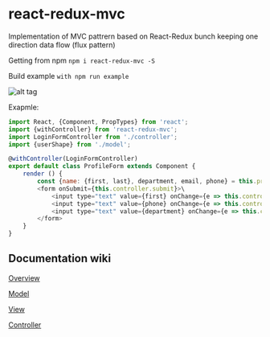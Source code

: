 # react-redux-mvc
Implementation of MVC pattrern based on React-Redux bunch keeping one direction data flow (flux pattern)

Getting from npm 
`npm i react-redux-mvc -S`


Build example `with npm run example`

![alt tag](https://github.com/welljs/react-redux-mvc/blob/master/mvc-scheme.png)


Exapmle:

```javascript 
import React, {Component, PropTypes} from 'react';
import {withController} from 'react-redux-mvc';
import LoginFormController from './controller';
import {userShape} from './model';

@withController(LoginFormController)
export default class ProfileForm extends Component {
	render () {
		const {name: {first, last}, department, email, phone} = this.props;
		<form onSubmit={this.controller.submit}>\
			<input type="text" value={first} onChange={e => this.controller.onInputChange(e, 'name.first')}>
			<input type="text" value={phone} onChange={e => this.controller.onInputChange(e, 'phone')}>
			<input type="text" value={department} onChange={e => this.controller.onInputChange(e, 'department')}>
		</form>
	}
}

```


Documentation wiki
-------

[Overview](https://github.com/welljs/react-redux-mvc/wiki/Overview)

[Model](https://github.com/welljs/react-redux-mvc/wiki/Model)

[View](https://github.com/welljs/react-redux-mvc/wiki/View)

[Controller](https://github.com/welljs/react-redux-mvc/wiki/Controller)
